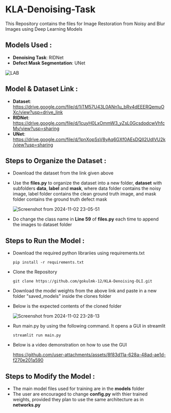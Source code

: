 # KLA-Denoising-Task
This Repository contains the files for Image Restoration from Noisy and Blur Images using Deep Learning Models

## Models Used :
- **Denoising Task**: RIDNet
- **Defect Mask Segmentation**: UNet

![LAB](https://github.com/user-attachments/assets/db4dc459-9fce-4aa1-a0bc-45fc8d7a1cd2)

## Model & Dataset Link :
- **Dataset**: https://drive.google.com/file/d/1iTM57U43L0ANn1u_bRv4dEEERQemuOXc/view?usp=drive_link
- **RIDNet**: https://drive.google.com/file/d/1cuyH0LxOmmW3_yZsL0GcsdodcwVhfcMy/view?usp=sharing
- **UNet**: https://drive.google.com/file/d/1pnXopSsV8yAq6GXf0AEsDQII2UdlVU2k/view?usp=sharing

## Steps to Organize the Dataset :
- Download the dataset from the link given above
- Use the **files.py** to organize the dataset into a new folder, **dataset** with subfolders **data**, **label** and **mask**, where data folder contains the noisy image, label folder contains the clean ground truth image, and mask folder contains the ground truth defect mask

  ![Screenshot from 2024-11-02 23-05-51](https://github.com/user-attachments/assets/47217ed1-eeac-44e9-8a35-d234a092dd43)

- Do change the class name in **Line 59** of **files.py** each time to append the images to dataset folder

## Steps to Run the Model :
- Download the required python librariies using requirements.txt
  ```
  pip install -r requirements.txt
  ```
- Clone the Repository
  ```
  git clone https://github.com/gokulmk-12/KLA-Denoising-DLI.git
  ```
- Download the model weights from the above link and paste in a new folder "saved_models" inside the clones folder
- Below is the expected contents of the cloned folder
  
  ![Screenshot from 2024-11-02 23-28-13](https://github.com/user-attachments/assets/171a6017-2396-47db-af62-6eedddbcd62a)
  
- Run main.py by using the following command. It opens a GUI in streamlit
  ```
  streamlit run main.py
  ```
- Below is a video demonstration on how to use the GUI

  https://github.com/user-attachments/assets/8f83d11a-628a-48ad-ae1d-f270e201a590

## Steps to Modify the Model :
- The main model files used for training are in the **models** folder
- The user are encouraged to change **config.py** with thier trained weights, provided they plan to use the same architecture as in **networks.py**
